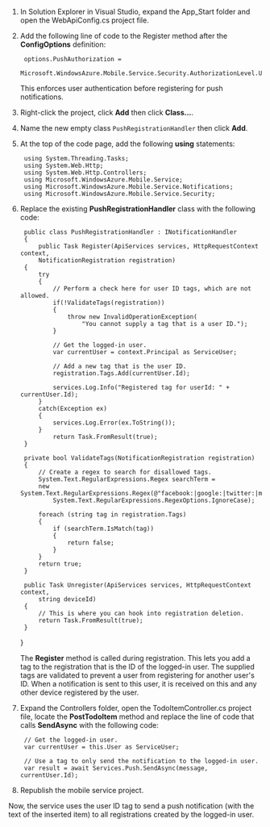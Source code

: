 
1. In Solution Explorer in Visual Studio, expand the App_Start folder and open the WebApiConfig.cs project file.

2. Add the following line of code to the Register method after the **ConfigOptions** definition:

        options.PushAuthorization = 
            Microsoft.WindowsAzure.Mobile.Service.Security.AuthorizationLevel.User;
 
	This enforces user authentication before registering for push notifications. 

2. Right-click the project, click **Add** then click **Class...**.

3. Name the new empty class `PushRegistrationHandler` then click **Add**.

4. At the top of the code page, add the following **using** statements:

		using System.Threading.Tasks; 
		using System.Web.Http; 
		using System.Web.Http.Controllers; 
		using Microsoft.WindowsAzure.Mobile.Service; 
		using Microsoft.WindowsAzure.Mobile.Service.Notifications; 
		using Microsoft.WindowsAzure.Mobile.Service.Security; 

5. Replace the existing **PushRegistrationHandler** class with the following code:
 
	    public class PushRegistrationHandler : INotificationHandler
	    {
	        public Task Register(ApiServices services, HttpRequestContext context,
            NotificationRegistration registration)
        {
            try
            {
                // Perform a check here for user ID tags, which are not allowed.
                if(!ValidateTags(registration))
                {
                    throw new InvalidOperationException(
                        "You cannot supply a tag that is a user ID.");                    
                }

                // Get the logged-in user.
                var currentUser = context.Principal as ServiceUser;

                // Add a new tag that is the user ID.
                registration.Tags.Add(currentUser.Id);

                services.Log.Info("Registered tag for userId: " + currentUser.Id);
            }
            catch(Exception ex)
            {
                services.Log.Error(ex.ToString());
            }
                return Task.FromResult(true);
        }

        private bool ValidateTags(NotificationRegistration registration)
        {
            // Create a regex to search for disallowed tags.
            System.Text.RegularExpressions.Regex searchTerm =
            new System.Text.RegularExpressions.Regex(@"facebook:|google:|twitter:|microsoftaccount:",
                System.Text.RegularExpressions.RegexOptions.IgnoreCase);

            foreach (string tag in registration.Tags)
            {
                if (searchTerm.IsMatch(tag))
                {
                    return false;
                }
            }
            return true;
        }
	
        public Task Unregister(ApiServices services, HttpRequestContext context, 
            string deviceId)
        {
            // This is where you can hook into registration deletion.
            return Task.FromResult(true);
        }
    }

	The **Register** method is called during registration. This lets you add a tag to the registration that is the ID of the logged-in user. The supplied tags are validated to prevent a user from registering for another user's ID. When a notification is sent to this user, it is received on this and any other device registered by the user. 

6. Expand the Controllers folder, open the TodoItemController.cs project file, locate the **PostTodoItem** method and replace the line of code that calls **SendAsync** with the following code:

        // Get the logged-in user.
		var currentUser = this.User as ServiceUser;
		
		// Use a tag to only send the notification to the logged-in user.
        var result = await Services.Push.SendAsync(message, currentUser.Id);

7. Republish the mobile service project.

Now, the service uses the user ID tag to send a push notification (with the text of the inserted item) to all registrations created by the logged-in user.
 